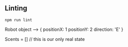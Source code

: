 ## Linting
`npm run lint`


Robot object --> {
  positionX: 1
  positionY: 2
  direction: 'E'
}

Scents = [] // this is our only real state

